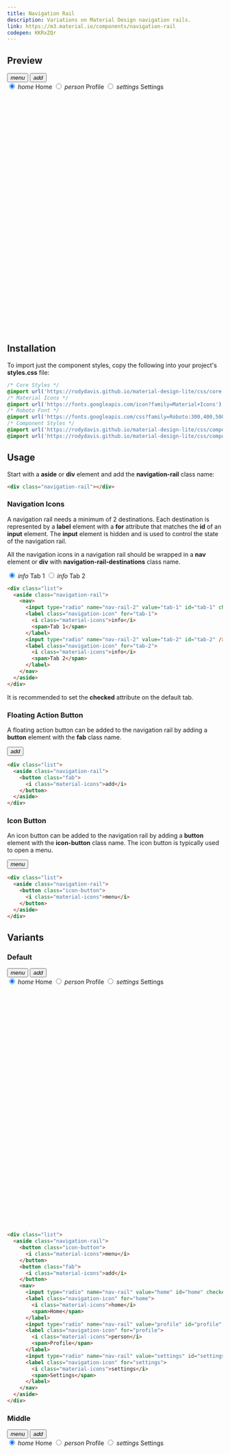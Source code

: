 ```yaml
---
title: Navigation Rail
description: Variations on Material Design navigation rails.
link: https://m3.material.io/components/navigation-rail
codepen: KKRxZQr
---
```


## Preview

<div class="preview">
  <aside class="navigation-rail" style="min-height: 600px">
    <button class="icon-button">
      <i class="material-icons">menu</i>
    </button>
    <button class="fab">
      <i class="material-icons">add</i>
    </button>
    <nav>
      <input type="radio" name="nav-rail" value="home" id="home" checked />
      <label class="navigation-icon" for="home">
        <i class="material-icons">home</i>
        <span>Home</span>
      </label>
      <input type="radio" name="nav-rail" value="profile" id="profile" />
      <label class="navigation-icon" for="profile">
        <i class="material-icons">person</i>
        <span>Profile</span>
      </label>
      <input type="radio" name="nav-rail" value="settings" id="settings" />
      <label class="navigation-icon" for="settings">
        <i class="material-icons">settings</i>
        <span>Settings</span>
      </label>
    </nav>
  </aside>
</div>

## Installation

To import just the component styles, copy the following into your project's **styles.css** file:

```css
/* Core Styles */
@import url('https://rodydavis.github.io/material-design-lite/css/core.css');
/* Material Icons */
@import url('https://fonts.googleapis.com/icon?family=Material+Icons');
/* Roboto Font */
@import url('https://fonts.googleapis.com/css?family=Roboto:300,400,500,700&amp;display=swap');
/* Component Styles */
@import url('https://rodydavis.github.io/material-design-lite/css/components/navigation-icon/style.css');
@import url('https://rodydavis.github.io/material-design-lite/css/components/navigation-rail/style.css');
```

## Usage

Start with a **aside** or **div** element and add the **navigation-rail** class name:

```html
<div class="navigation-rail"></div>
```

### Navigation Icons

A navigation rail needs a minimum of 2 destinations. Each destination is represented by a **label** element with a **for** attribute that matches the **id** of an **input** element. The **input** element is hidden and is used to control the state of the navigation rail.

All the navigation icons in a navigation rail should be wrapped in a **nav** element or **div** with **navigation-rail-destinations** class name.

<div class="preview">
   <aside class="navigation-rail">
    <nav>
      <input type="radio" name="nav-rail-2" value="tab-1" id="tab-1" checked/>
      <label class="navigation-icon" for="tab-1">
        <i class="material-icons">info</i>
        <span>Tab 1</span>
      </label>
      <input type="radio" name="nav-rail-2" value="tab-2" id="tab-2" />
      <label class="navigation-icon" for="tab-2">
        <i class="material-icons">info</i>
        <span>Tab 2</span>
      </label>
    </nav>
  </aside>
</div>

```html
<div class="list">
  <aside class="navigation-rail">
    <nav>
      <input type="radio" name="nav-rail-2" value="tab-1" id="tab-1" checked/>
      <label class="navigation-icon" for="tab-1">
        <i class="material-icons">info</i>
        <span>Tab 1</span>
      </label>
      <input type="radio" name="nav-rail-2" value="tab-2" id="tab-2" />
      <label class="navigation-icon" for="tab-2">
        <i class="material-icons">info</i>
        <span>Tab 2</span>
      </label>
    </nav>
  </aside>
</div>
```

It is recommended to set the **checked** attribute on the default tab.


### Floating Action Button

A floating action button can be added to the navigation rail by adding a **button** element with the **fab** class name.

<div class="preview">
  <aside class="navigation-rail">
    <button class="fab">
      <i class="material-icons">add</i>
    </button>
  </aside>
</div>

```html
<div class="list">
  <aside class="navigation-rail">
    <button class="fab">
      <i class="material-icons">add</i>
    </button>
  </aside>
</div>
```

### Icon Button

An icon button can be added to the navigation rail by adding a **button** element with the **icon-button** class name. The icon button is typically used to open a menu.

<div class="preview">
  <aside class="navigation-rail">
    <button class="icon-button">
      <i class="material-icons">menu</i>
    </button>
  </aside>
</div>

```html
<div class="list">
  <aside class="navigation-rail">
    <button class="icon-button">
      <i class="material-icons">menu</i>
    </button>
  </aside>
</div>
```

## Variants

### Default

<div class="preview">
  <aside class="navigation-rail" style="min-height: 600px">
    <button class="icon-button">
      <i class="material-icons">menu</i>
    </button>
    <button class="fab">
      <i class="material-icons">add</i>
    </button>
    <nav>
      <input type="radio" name="nav-rail-3" value="home" id="home" checked />
      <label class="navigation-icon" for="home">
        <i class="material-icons">home</i>
        <span>Home</span>
      </label>
      <input type="radio" name="nav-rail-3" value="profile" id="profile" />
      <label class="navigation-icon" for="profile">
        <i class="material-icons">person</i>
        <span>Profile</span>
      </label>
      <input type="radio" name="nav-rail-3" value="settings" id="settings" />
      <label class="navigation-icon" for="settings">
        <i class="material-icons">settings</i>
        <span>Settings</span>
      </label>
    </nav>
  </aside>
</div>

```html
<div class="list">
  <aside class="navigation-rail">
    <button class="icon-button">
      <i class="material-icons">menu</i>
    </button>
    <button class="fab">
      <i class="material-icons">add</i>
    </button>
    <nav>
      <input type="radio" name="nav-rail" value="home" id="home" checked />
      <label class="navigation-icon" for="home">
        <i class="material-icons">home</i>
        <span>Home</span>
      </label>
      <input type="radio" name="nav-rail" value="profile" id="profile" />
      <label class="navigation-icon" for="profile">
        <i class="material-icons">person</i>
        <span>Profile</span>
      </label>
      <input type="radio" name="nav-rail" value="settings" id="settings" />
      <label class="navigation-icon" for="settings">
        <i class="material-icons">settings</i>
        <span>Settings</span>
      </label>
    </nav>
  </aside>
</div>
```

### Middle

<div class="preview">
  <aside class="navigation-rail middle" style="min-height: 600px">
    <button class="icon-button">
      <i class="material-icons">menu</i>
    </button>
    <button class="fab">
      <i class="material-icons">add</i>
    </button>
    <nav>
      <input type="radio" name="nav-rail-4" value="home" id="home" checked />
      <label class="navigation-icon" for="home">
        <i class="material-icons">home</i>
        <span>Home</span>
      </label>
      <input type="radio" name="nav-rail-4" value="profile" id="profile" />
      <label class="navigation-icon" for="profile">
        <i class="material-icons">person</i>
        <span>Profile</span>
      </label>
      <input type="radio" name="nav-rail-4" value="settings" id="settings" />
      <label class="navigation-icon" for="settings">
        <i class="material-icons">settings</i>
        <span>Settings</span>
      </label>
    </nav>
  </aside>
</div>

```html
<div class="list">
  <aside class="navigation-rail middle">
    <button class="icon-button">
      <i class="material-icons">menu</i>
    </button>
    <button class="fab">
      <i class="material-icons">add</i>
    </button>
    <nav>
      <input type="radio" name="nav-rail" value="home" id="home" checked />
      <label class="navigation-icon" for="home">
        <i class="material-icons">home</i>
        <span>Home</span>
      </label>
      <input type="radio" name="nav-rail" value="profile" id="profile" />
      <label class="navigation-icon" for="profile">
        <i class="material-icons">person</i>
        <span>Profile</span>
      </label>
      <input type="radio" name="nav-rail" value="settings" id="settings" />
      <label class="navigation-icon" for="settings">
        <i class="material-icons">settings</i>
        <span>Settings</span>
      </label>
    </nav>
  </aside>
</div>
```

### Bottom

<div class="preview">
  <aside class="navigation-rail bottom" style="min-height: 600px">
    <button class="icon-button">
      <i class="material-icons">menu</i>
    </button>
    <button class="fab">
      <i class="material-icons">add</i>
    </button>
    <nav>
      <input type="radio" name="nav-rail-5" value="home" id="home" checked />
      <label class="navigation-icon" for="home">
        <i class="material-icons">home</i>
        <span>Home</span>
      </label>
      <input type="radio" name="nav-rail-5" value="profile" id="profile" />
      <label class="navigation-icon" for="profile">
        <i class="material-icons">person</i>
        <span>Profile</span>
      </label>
      <input type="radio" name="nav-rail-5" value="settings" id="settings" />
      <label class="navigation-icon" for="settings">
        <i class="material-icons">settings</i>
        <span>Settings</span>
      </label>
    </nav>
  </aside>
</div>

```html
<div class="list">
  <aside class="navigation-rail bottom">
    <button class="icon-button">
      <i class="material-icons">menu</i>
    </button>
    <button class="fab">
      <i class="material-icons">add</i>
    </button>
    <nav>
      <input type="radio" name="nav-rail" value="home" id="home" checked />
      <label class="navigation-icon" for="home">
        <i class="material-icons">home</i>
        <span>Home</span>
      </label>
      <input type="radio" name="nav-rail" value="profile" id="profile" />
      <label class="navigation-icon" for="profile">
        <i class="material-icons">person</i>
        <span>Profile</span>
      </label>
      <input type="radio" name="nav-rail" value="settings" id="settings" />
      <label class="navigation-icon" for="settings">
        <i class="material-icons">settings</i>
        <span>Settings</span>
      </label>
    </nav>
  </aside>
</div>
```

## Design Tokens

| Token                                            | Description                     | Default                                                                                         |
|--------------------------------------------------|---------------------------------|-------------------------------------------------------------------------------------------------|
| `--md-sys-comp-navigation-rail-background-color` | The foreground color of the bar | <div class="tooltip token-box color-surface" data-tooltip="--md-sys-color-surface"></div>       |
| `--md-sys-comp-navigation-rail-color`            | The foreground color of the bar | <div class="tooltip token-box color-on-surface" data-tooltip="--md-sys-color-on-surface"></div> |
| `--md-comp-navigation-rail-container-width`      | The width of the container  | `80px`                                                                                          |
| `--md-comp-navigation-rail-container-height`      | The height of the container  | `100%`                                                                                          |

## Resources

- [MDN](https://developer.mozilla.org/en-US/docs/Web/HTML/Element/nav)
- [Material Design](https://m3.material.io/components/navigation-rail)
